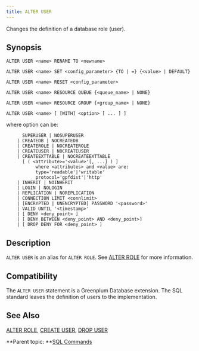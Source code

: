 ```yaml
---
title: ALTER USER 
---
```


Changes the definition of a database role \(user\).

## <a id="section2"></a>Synopsis 

``` {#sql_command_synopsis}
ALTER USER <name> RENAME TO <newname>

ALTER USER <name> SET <config_parameter> {TO | =} {<value> | DEFAULT}

ALTER USER <name> RESET <config_parameter>

ALTER USER <name> RESOURCE QUEUE {<queue_name> | NONE}

ALTER USER <name> RESOURCE GROUP {<group_name> | NONE}

ALTER USER <name> [ [WITH] <option> [ ... ] ]
```

where option can be:

```
      SUPERUSER | NOSUPERUSER
    | CREATEDB | NOCREATEDB
    | CREATEROLE | NOCREATEROLE
    | CREATEUSER | NOCREATEUSER
    | CREATEEXTTABLE | NOCREATEEXTTABLE 
      [ ( <attribute>='<value>'[, ...] ) ]
           where <attributes> and <value> are:
           type='readable'|'writable'
           protocol='gpfdist'|'http'
    | INHERIT | NOINHERIT
    | LOGIN | NOLOGIN
    | REPLICATION | NOREPLICATION
    | CONNECTION LIMIT <connlimit>
    | [ENCRYPTED | UNENCRYPTED] PASSWORD '<password>'
    | VALID UNTIL '<timestamp>'
    | [ DENY <deny_point> ]
    | [ DENY BETWEEN <deny_point> AND <deny_point>]
    | [ DROP DENY FOR <deny_point> ]
```

## <a id="section3"></a>Description 

`ALTER USER` is an alias for `ALTER ROLE`. See [ALTER ROLE](ALTER_ROLE.html) for more information.

## <a id="section4"></a>Compatibility 

The `ALTER USER` statement is a Greenplum Database extension. The SQL standard leaves the definition of users to the implementation.

## <a id="section5"></a>See Also 

[ALTER ROLE](ALTER_ROLE.html), [CREATE USER](CREATE_USER.html), [DROP USER](DROP_USER.html)

**Parent topic: **[SQL Commands](../sql_commands/sql_ref.html)

